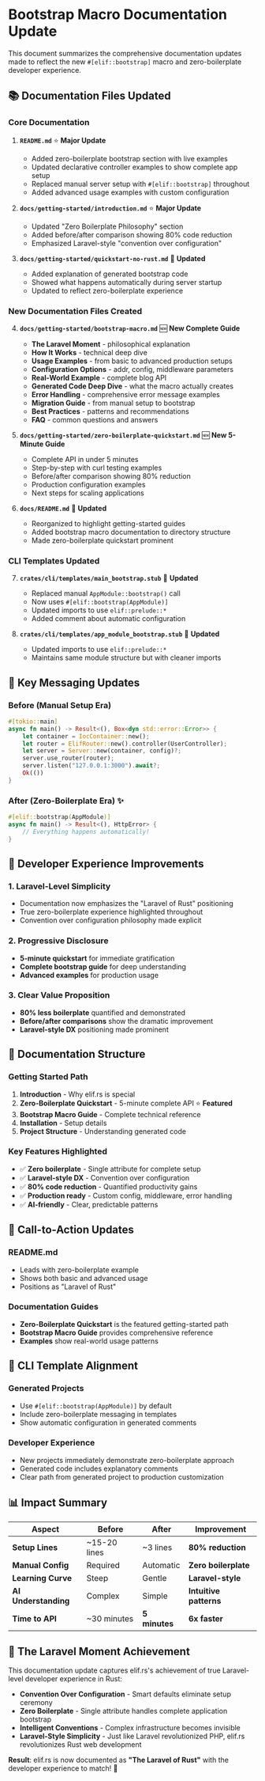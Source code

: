 # Bootstrap Macro Documentation Update

This document summarizes the comprehensive documentation updates made to reflect the new `#[elif::bootstrap]` macro and zero-boilerplate developer experience.

## 📚 Documentation Files Updated

### **Core Documentation**

1. **`README.md`** ⭐ **Major Update**
   - Added zero-boilerplate bootstrap section with live examples
   - Updated declarative controller examples to show complete app setup
   - Replaced manual server setup with `#[elif::bootstrap]` throughout
   - Added advanced usage examples with custom configuration

2. **`docs/getting-started/introduction.md`** ⭐ **Major Update**  
   - Updated "Zero Boilerplate Philosophy" section
   - Added before/after comparison showing 80% code reduction
   - Emphasized Laravel-style "convention over configuration"

3. **`docs/getting-started/quickstart-no-rust.md`** 🔄 **Updated**
   - Added explanation of generated bootstrap code
   - Showed what happens automatically during server startup
   - Updated to reflect zero-boilerplate experience

### **New Documentation Files Created**

4. **`docs/getting-started/bootstrap-macro.md`** 🆕 **New Complete Guide**
   - **The Laravel Moment** - philosophical explanation
   - **How It Works** - technical deep dive
   - **Usage Examples** - from basic to advanced production setups
   - **Configuration Options** - addr, config, middleware parameters
   - **Real-World Example** - complete blog API
   - **Generated Code Deep Dive** - what the macro actually creates
   - **Error Handling** - comprehensive error message examples
   - **Migration Guide** - from manual setup to bootstrap
   - **Best Practices** - patterns and recommendations
   - **FAQ** - common questions and answers

5. **`docs/getting-started/zero-boilerplate-quickstart.md`** 🆕 **New 5-Minute Guide**
   - Complete API in under 5 minutes
   - Step-by-step with curl testing examples
   - Before/after comparison showing 80% reduction
   - Production configuration examples
   - Next steps for scaling applications

6. **`docs/README.md`** 🔄 **Updated**
   - Reorganized to highlight getting-started guides
   - Added bootstrap macro documentation to directory structure
   - Made zero-boilerplate quickstart prominent

### **CLI Templates Updated**

7. **`crates/cli/templates/main_bootstrap.stub`** 🔄 **Updated**
   - Replaced manual `AppModule::bootstrap()` call
   - Now uses `#[elif::bootstrap(AppModule)]` 
   - Updated imports to use `elif::prelude::*`
   - Added comment about automatic configuration

8. **`crates/cli/templates/app_module_bootstrap.stub`** 🔄 **Updated**
   - Updated imports to use `elif::prelude::*`
   - Maintains same module structure but with cleaner imports

## 🎯 Key Messaging Updates

### **Before (Manual Setup Era)**
```rust
#[tokio::main]
async fn main() -> Result<(), Box<dyn std::error::Error>> {
    let container = IocContainer::new();
    let router = ElifRouter::new().controller(UserController);
    let server = Server::new(container, config)?;
    server.use_router(router);
    server.listen("127.0.0.1:3000").await?;
    Ok(())
}
```

### **After (Zero-Boilerplate Era)** ✨
```rust
#[elif::bootstrap(AppModule)]
async fn main() -> Result<(), HttpError> {
    // Everything happens automatically!
}
```

## 🚀 Developer Experience Improvements

### **1. Laravel-Level Simplicity**
- Documentation now emphasizes the "Laravel of Rust" positioning
- True zero-boilerplate experience highlighted throughout
- Convention over configuration philosophy made explicit

### **2. Progressive Disclosure**
- **5-minute quickstart** for immediate gratification
- **Complete bootstrap guide** for deep understanding  
- **Advanced examples** for production usage

### **3. Clear Value Proposition**
- **80% less boilerplate** quantified and demonstrated
- **Before/after comparisons** show the dramatic improvement
- **Laravel-style DX** positioning made prominent

## 📖 Documentation Structure

### **Getting Started Path**
1. **Introduction** - Why elif.rs is special
2. **Zero-Boilerplate Quickstart** - 5-minute complete API ⭐ **Featured**
3. **Bootstrap Macro Guide** - Complete technical reference
4. **Installation** - Setup details
5. **Project Structure** - Understanding generated code

### **Key Features Highlighted**
- ✅ **Zero boilerplate** - Single attribute for complete setup
- ✅ **Laravel-style DX** - Convention over configuration
- ✅ **80% code reduction** - Quantified productivity gains
- ✅ **Production ready** - Custom config, middleware, error handling
- ✅ **AI-friendly** - Clear, predictable patterns

## 🎯 Call-to-Action Updates

### **README.md**
- Leads with zero-boilerplate example
- Shows both basic and advanced usage
- Positions as "Laravel of Rust"

### **Documentation Guides**
- **Zero-Boilerplate Quickstart** is the featured getting-started path
- **Bootstrap Macro Guide** provides comprehensive reference
- **Examples** show real-world usage patterns

## 🔄 CLI Template Alignment

### **Generated Projects**
- Use `#[elif::bootstrap(AppModule)]` by default
- Include zero-boilerplate messaging in templates
- Show automatic configuration in generated comments

### **Developer Experience**
- New projects immediately demonstrate zero-boilerplate approach
- Generated code includes explanatory comments
- Clear path from generated project to production customization

## 📊 Impact Summary

| Aspect | Before | After | Improvement |
|--------|--------|--------|-------------|
| **Setup Lines** | ~15-20 lines | ~3 lines | **80% reduction** |
| **Manual Config** | Required | Automatic | **Zero boilerplate** |
| **Learning Curve** | Steep | Gentle | **Laravel-style** |
| **AI Understanding** | Complex | Simple | **Intuitive patterns** |
| **Time to API** | ~30 minutes | **5 minutes** | **6x faster** |

## 🎉 The Laravel Moment Achievement

This documentation update captures elif.rs's achievement of true Laravel-level developer experience in Rust:

- **Convention Over Configuration** - Smart defaults eliminate setup ceremony
- **Zero Boilerplate** - Single attribute handles complete application bootstrap  
- **Intelligent Conventions** - Complex infrastructure becomes invisible
- **Laravel-Style Simplicity** - Just like Laravel revolutionized PHP, elif.rs revolutionizes Rust web development

**Result**: elif.rs is now documented as **"The Laravel of Rust"** with the developer experience to match! 🚀